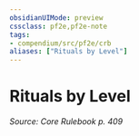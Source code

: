 ```yaml
---
obsidianUIMode: preview
cssclass: pf2e,pf2e-note
tags:
- compendium/src/pf2e/crb
aliases: ["Rituals by Level"]
---
```

# Rituals by Level  
*Source: Core Rulebook p. 409*